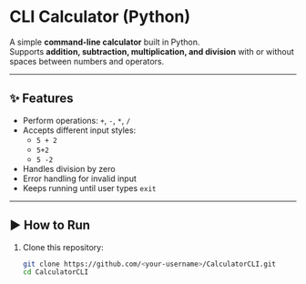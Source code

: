 # CLI Calculator (Python)

A simple **command-line calculator** built in Python.  
Supports **addition, subtraction, multiplication, and division** with or without spaces between numbers and operators.  

---

## ✨ Features
- Perform operations: `+`, `-`, `*`, `/`
- Accepts different input styles:
  - `5 + 2`
  - `5+2`
  - `5 -2`
- Handles division by zero
- Error handling for invalid input
- Keeps running until user types `exit`

---

## ▶️ How to Run
1. Clone this repository:
   ```bash
   git clone https://github.com/<your-username>/CalculatorCLI.git
   cd CalculatorCLI
